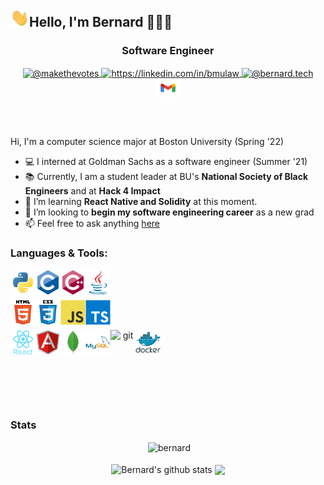 <!-- ### Hi there 👋 -->

<!--
**bmulaw/bmulaw** is a ✨ _special_ ✨ repository because its `README.md` (this file) appears on your GitHub profile.

Here are some ideas to get you started:

- 🔭 I’m currently working on ...
- 🌱 I’m currently learning ...
- 👯 I’m looking to collaborate on ...
- 🤔 I’m looking for help with ...
- 💬 Ask me about ...
- 📫 How to reach me: ...
- 😄 Pronouns: ...
- ⚡ Fun fact: ...
-->


# <h2> <img src="https://raw.githubusercontent.com/ABSphreak/ABSphreak/master/gifs/Hi.gif" width="30px">Hello, I'm Bernard 🧑🏾‍💻</h2>
<h3 align="center"> Software Engineer</h3>
<div align="center">
<p>
  <a href="https://twitter.com/makethevotes" target="blank">
    <img align="center" src="https://raw.githubusercontent.com/rahuldkjain/github-profile-readme-generator/master/src/images/icons/Social/twitter.svg" alt="@makethevotes" height="30" width="40" />
  </a>
  
  <a href="https://linkedin.com/in/bmulaw" target="blank">
     <img align="center" src="https://raw.githubusercontent.com/rahuldkjain/github-profile-readme-generator/master/src/images/icons/Social/linked-in-alt.svg" alt="https://linkedin.com/in/bmulaw" height="30" width="40" />
  </a>
  
  <a href="https://instagram.com/bernard.tech" target="blank">
    <img align="center" src="https://raw.githubusercontent.com/rahuldkjain/github-profile-readme-generator/master/src/images/icons/Social/instagram.svg" alt="@bernard.tech" height="30" width="40" />
  </a>
  
 <a href="mailto:bmulaw@bu.edu" target="blank" rel="noopener noreferrer" >
   <img img align="center" height="30" width="40" src="https://raw.githubusercontent.com/timche/gmail-desktop/main/media/icon.svg" />
  </a>
</p>
<br/>
 </div>
 <br/>


Hi, I'm a computer science major at Boston University (Spring '22)
- 💻 I interned at Goldman Sachs as a software engineer (Summer '21) 
- 📚 Currently, I am a student leader at BU's **National Society of Black Engineers** and at **Hack 4 Impact**
- 🌱 I’m learning **React Native and Solidity** at this moment.
- 👀 I’m looking to **begin my software engineering career** as a new grad
- 📫 Feel free to ask anything [here](mailto:bmulaw@bu.edu)

<div align="center">
 
 <h3 align="left">Languages & Tools:</h3>

<a href="https://www.python.org" target="_blank"> <img align="left" src="https://raw.githubusercontent.com/devicons/devicon/master/icons/python/python-original.svg" alt="python" width="40" height="40"/> </a>

<a href="https://www.cprogramming.com/" target="_blank"> <img align="left" src="https://raw.githubusercontent.com/devicons/devicon/master/icons/c/c-original.svg" alt="C" width="40" height="40"/> </a>

<a href="https://cplusplus.com" target="_blank"> <img align="left" src="https://raw.githubusercontent.com/devicons/devicon/master/icons/cplusplus/cplusplus-original.svg" alt="C" width="40" height="40"/> </a>

<a href="https://java.com" target="_blank"> <img align="left" src="https://raw.githubusercontent.com/devicons/devicon/master/icons/java/java-original.svg" alt="C" width="40" height="40"/> </a>

<br/>
<br/>

<a href="https://www.w3schools.com/html/" target="_blank"> <img align="left" src = "https://raw.githubusercontent.com/devicons/devicon/master/icons/html5/html5-original-wordmark.svg" alt="html" width="40" height="40"/> </a>

<a href="https://www.w3schools.com/css/" target="_blank"> <img align="left" align="left" src="https://raw.githubusercontent.com/devicons/devicon/master/icons/css3/css3-original-wordmark.svg" alt="css3" width="40" height="40"/></a>

<a href="https://developer.mozilla.org/en-US/docs/Web/JavaScript" target="_blank"> <img align="left" src="https://raw.githubusercontent.com/devicons/devicon/master/icons/javascript/javascript-original.svg" alt="javascript" width="40" height="40"/> </a>

<a href="https://www.typescriptlang.org/" target="_blank"> <img align="left" src="https://raw.githubusercontent.com/devicons/devicon/master/icons/typescript/typescript-original.svg" alt="heroku" width="40" height="40"/></a>
  
<br/>
<br/>
 
<a href="https://reactjs.org/" target="_blank"> <img align="left" src="https://raw.githubusercontent.com/devicons/devicon/master/icons/react/react-original-wordmark.svg" alt="react" width="40" height="40"/> </a>

<a href="https://www.angular.io/" target="_blank"> <img align="left" src="https://raw.githubusercontent.com/devicons/devicon/master/icons/angularjs/angularjs-original.svg" alt="angular" width="40" height="40"/> </a>

<a href="https://www.mongodb.com/" target="_blank"> <img align="left" src="https://raw.githubusercontent.com/devicons/devicon/master/icons/mongodb/mongodb-original.svg" alt="mongodb" width="40" height="40"/> </a>

<a href="https://www.mysql.com/" target="_blank"> <img align="left" src="https://raw.githubusercontent.com/devicons/devicon/master/icons/mysql/mysql-original-wordmark.svg" alt="mysql" width="40" height="40"/> </a>
 
<a href="https://git-scm.com/" target="_blank"> <img align="left" src="https://www.vectorlogo.zone/logos/git-scm/git-scm-icon.svg" alt="git" width="40" height="40"/> </a>

<a href="https://www.docker.com/" target="_blank"> <img align="left" src="https://raw.githubusercontent.com/devicons/devicon/master/icons/docker/docker-original-wordmark.svg" alt="docker" width="40" height="40"/></a>

</div>

<br/>
<br/>
<br/>
<br/>
<br/>
<br/>
<br/>

### Stats
      
<p align="center">&nbsp;<img align="center" src="http://github-readme-streak-stats.herokuapp.com/?user=bmulaw&theme=material-palenight&hide_border=true)](https://git.io/streak-stats" alt="bernard" />
 <br> <br>
  <img align="center"  src="https://github-readme-stats.vercel.app/api?username=bmulaw&show_icons=true&include_all_commits=true&theme=material-palenight" alt="Bernard's github stats" />
  <img align="center" src="https://github-readme-stats.vercel.app/api/top-langs/?username=bmulaw&hide=HTML,CSS,jupyter%20notebook&layout=compact&theme=material-palenight&langs_count=8" />
</p>


